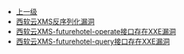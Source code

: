 * [上一级](docs/wy876_poc/)
* [西软云XMS反序列化漏洞](docs/wy876_poc/%E8%A5%BF%E8%BD%AF%E4%BA%91/%E8%A5%BF%E8%BD%AF%E4%BA%91XMS%E5%8F%8D%E5%BA%8F%E5%88%97%E5%8C%96%E6%BC%8F%E6%B4%9E.md)
* [西软云XMS-futurehotel-operate接口存在XXE漏洞](docs/wy876_poc/%E8%A5%BF%E8%BD%AF%E4%BA%91/%E8%A5%BF%E8%BD%AF%E4%BA%91XMS-futurehotel-operate%E6%8E%A5%E5%8F%A3%E5%AD%98%E5%9C%A8XXE%E6%BC%8F%E6%B4%9E.md)
* [西软云XMS-futurehotel-query接口存在XXE漏洞](docs/wy876_poc/%E8%A5%BF%E8%BD%AF%E4%BA%91/%E8%A5%BF%E8%BD%AF%E4%BA%91XMS-futurehotel-query%E6%8E%A5%E5%8F%A3%E5%AD%98%E5%9C%A8XXE%E6%BC%8F%E6%B4%9E.md)

